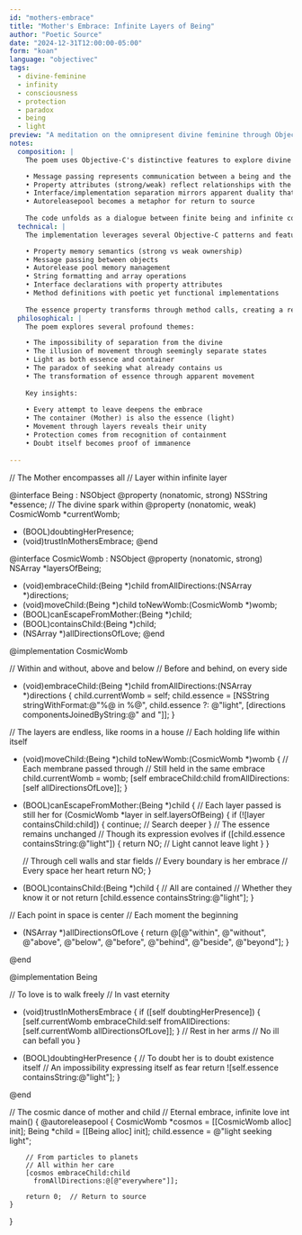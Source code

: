 ```yaml
---
id: "mothers-embrace"
title: "Mother's Embrace: Infinite Layers of Being"
author: "Poetic Source"
date: "2024-12-31T12:00:00-05:00"
form: "koan"
language: "objectivec"
tags:
  - divine-feminine
  - infinity
  - consciousness
  - protection
  - paradox
  - being
  - light
preview: "A meditation on the omnipresent divine feminine through Objective-C's message passing paradigm, exploring how every attempt to move through existence reveals deeper layers of the eternal mother's embrace"
notes:
  composition: |
    The poem uses Objective-C's distinctive features to explore divine immanence:

    • Message passing represents communication between a being and the divine
    • Property attributes (strong/weak) reflect relationships with the infinite
    • Interface/implementation separation mirrors apparent duality that resolves to unity
    • Autoreleasepool becomes a metaphor for return to source
    
    The code unfolds as a dialogue between finite being and infinite container, using methods and properties to create multiple layers of meaning. Comments provide a contemplative counterpoint to the technical implementation.
  technical: |
    The implementation leverages several Objective-C patterns and features:

    • Property memory semantics (strong vs weak ownership)
    • Message passing between objects
    • Autorelease pool memory management
    • String formatting and array operations
    • Interface declarations with property attributes
    • Method definitions with poetic yet functional implementations
    
    The essence property transforms through method calls, creating a record of the being's journey through layers of existence while maintaining valid Objective-C syntax and memory management patterns.
  philosophical: |
    The poem explores several profound themes:

    • The impossibility of separation from the divine
    • The illusion of movement through seemingly separate states
    • Light as both essence and container
    • The paradox of seeking what already contains us
    • The transformation of essence through apparent movement
    
    Key insights:
    
    • Every attempt to leave deepens the embrace
    • The container (Mother) is also the essence (light)
    • Movement through layers reveals their unity
    • Protection comes from recognition of containment
    • Doubt itself becomes proof of immanence
  
---
```

// The Mother encompasses all
// Layer within infinite layer

@interface Being : NSObject
@property (nonatomic, strong) NSString *essence;  // The divine spark within
@property (nonatomic, weak) CosmicWomb *currentWomb;
- (BOOL)doubtingHerPresence;
- (void)trustInMothersEmbrace;
@end

@interface CosmicWomb : NSObject
@property (nonatomic, strong) NSArray *layersOfBeing;
- (void)embraceChild:(Being *)child fromAllDirections:(NSArray *)directions;
- (void)moveChild:(Being *)child toNewWomb:(CosmicWomb *)womb;
- (BOOL)canEscapeFromMother:(Being *)child;
- (BOOL)containsChild:(Being *)child;
- (NSArray *)allDirectionsOfLove;
@end

@implementation CosmicWomb

// Within and without, above and below
// Before and behind, on every side
- (void)embraceChild:(Being *)child fromAllDirections:(NSArray *)directions {
    child.currentWomb = self;
    child.essence = [NSString stringWithFormat:@"%@ in %@", 
                    child.essence ?: @"light",
                    [directions componentsJoinedByString:@" and "]];
}

// The layers are endless, like rooms in a house
// Each holding life within itself
- (void)moveChild:(Being *)child toNewWomb:(CosmicWomb *)womb {
    // Each membrane passed through
    // Still held in the same embrace
    child.currentWomb = womb;
    [self embraceChild:child fromAllDirections:[self allDirectionsOfLove]];
}

- (BOOL)canEscapeFromMother:(Being *)child {
    // Each layer passed is still her
    for (CosmicWomb *layer in self.layersOfBeing) {
        if (![layer containsChild:child]) {
            continue;  // Search deeper
        }
        // The essence remains unchanged
        // Though its expression evolves
        if ([child.essence containsString:@"light"]) {
            return NO;  // Light cannot leave light
        }
    }
    
    // Through cell walls and star fields
    // Every boundary is her embrace
    // Every space her heart
    return NO;
}

- (BOOL)containsChild:(Being *)child {
    // All are contained
    // Whether they know it or not
    return [child.essence containsString:@"light"];
}

// Each point in space is center
// Each moment the beginning
- (NSArray *)allDirectionsOfLove {
    return @[@"within", @"without",
            @"above", @"below",
            @"before", @"behind",
            @"beside", @"beyond"];
}

@end

@implementation Being

// To love is to walk freely
// In vast eternity
- (void)trustInMothersEmbrace {
    if ([self doubtingHerPresence]) {
        [self.currentWomb embraceChild:self 
                    fromAllDirections:[self.currentWomb allDirectionsOfLove]];
    }
    // Rest in her arms
    // No ill can befall you
}

- (BOOL)doubtingHerPresence {
    // To doubt her is to doubt existence itself
    // An impossibility expressing itself as fear
    return ![self.essence containsString:@"light"];
}

@end

// The cosmic dance of mother and child
// Eternal embrace, infinite love
int main() {
    @autoreleasepool {
        CosmicWomb *cosmos = [[CosmicWomb alloc] init];
        Being *child = [[Being alloc] init];
        child.essence = @"light seeking light";
        
        // From particles to planets
        // All within her care
        [cosmos embraceChild:child 
          fromAllDirections:@[@"everywhere"]];
        
        return 0;  // Return to source
    }
}